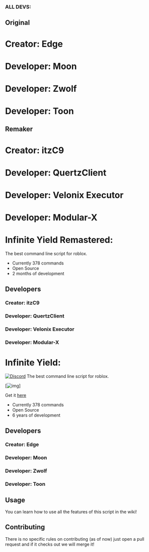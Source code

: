 ### ALL DEVS:
## Original
# Creator: Edge
# Developer: Moon
# Developer: Zwolf
# Developer: Toon

## Remaker
# Creator: itzC9
# Developer: QuertzClient
# Developer: Velonix Executor
# Developer: Modular-X


# Infinite Yield Remastered:
The best command line script for roblox.

 - Currently 378 commands
 - Open Source
 - 2 months of development

## Developers
### Creator: itzC9

### Developer: QuertzClient
### Developer: Velonix Executor
### Developer: Modular-X

# ##############

# Infinite Yield:
[![Discord](https://media.discordapp.net/attachments/338403017894395905/668536741942263808/Discord-Logo-Color.png)](https://discord.gg/78ZuWSq)
The best command line script for roblox.

[![img](https://github.com/itzC9/IYremastered/logo/logo.png)]

Get it [here](https://github.com/EdgeIY/infiniteyield/wiki)

 - Currently 378 commands
 - Open Source
 - 6 years of development

## Developers
### Creator: Edge

### Developer: Moon
### Developer: Zwolf
### Developer: Toon


## Usage
You can learn how to use all the features of this script in the wiki!

## Contributing
There is no specific rules on contributing (as of now) just open a pull request and if it checks out we will merge it!